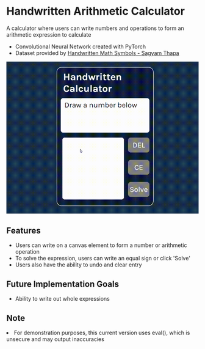 <h1> Handwritten Arithmetic Calculator </h1>
A calculator where users can write numbers and operations to form an arithmetic expression to calculate
<ul>
  <li> Convolutional Neural Network created with PyTorch </li>
  <li> Dataset provided by <a href="https://www.kaggle.com/datasets/sagyamthapa/handwritten-math-symbols">Handwritten Math Symbols - Sagyam Thapa</a> </li>
</ul>

<img src="calc_demo.gif">

<h2>Features</h2>
<ul>
  <li> Users can write on a canvas element to form a number or arithmetic operation </li>
  <li> To solve the expression, users can write an equal sign or click 'Solve' </li>
  <li> Users also have the ability to undo and clear entry </li>
</ul>

<h2>Future Implementation Goals</h2>
<ul>
  <li> Ability to write out whole expressions </li>
</ul>

<h2>Note</h2>
  <li> For demonstration purposes, this current version uses eval(), which is unsecure and may output inaccuracies </li>